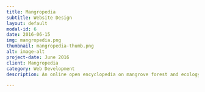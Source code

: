 ```yaml
---
title: Mangropedia
subtitle: Website Design
layout: default
modal-id: 6
date: 2016-06-15
img: mangropedia.png
thumbnail: mangropedia-thumb.png
alt: image-alt
project-date: June 2016
client: Mangropedia
category: Web Development
description: An online open encyclopedia on mangrove forest and ecology.<br><a href="https://mangropedia.org" target="_blank">www.mangropedia.org</a>

---
```

